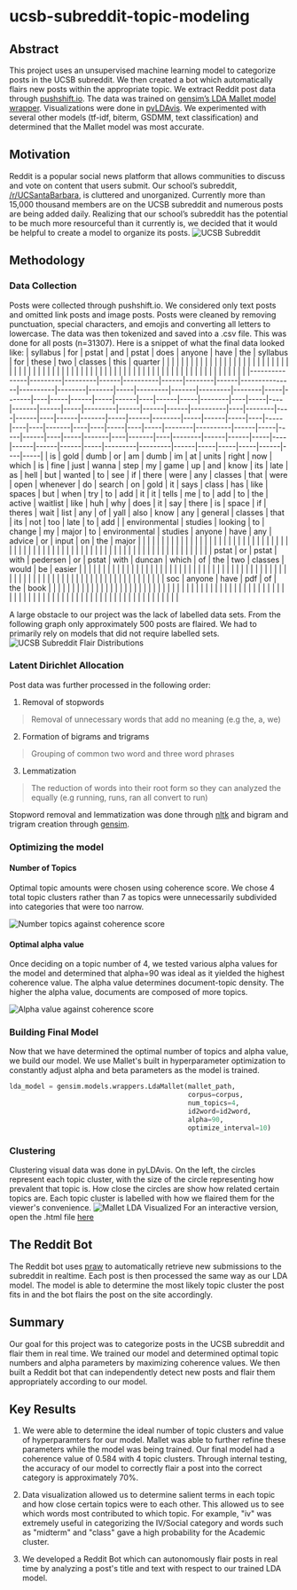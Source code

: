 # ucsb-subreddit-topic-modeling

## **Abstract**
This project uses an unsupervised machine learning model to categorize posts in the UCSB subreddit. We then created a bot which automatically flairs new posts within the appropriate topic. We extract Reddit post data through [pushshift.io](https://pushshift.io/). The data was trained on [gensim’s LDA Mallet model wrapper](https://radimrehurek.com/gensim/models/wrappers/ldamallet.html). Visualizations were done in [pyLDAvis](https://pyldavis.readthedocs.io/en/latest/). We experimented with several other models (tf-idf, biterm, GSDMM, text classification) and determined that the Mallet model was most accurate. 

## **Motivation**
Reddit is a popular social news platform that allows communities to discuss and vote on content that users submit. Our school’s subreddit, [/r/UCSantaBarbara](https://www.reddit.com/r/UCSantaBarbara/), is cluttered and unorganized. Currently more than 15,000 thousand members are on the UCSB subreddit and numerous posts are being added daily. Realizing that our school’s subreddit has the potential to be much more resourceful than it currently is, we decided that it would be helpful to create a model to organize its posts. 
![UCSB Subreddit](/markdown-assets/ucsb_subreddit.png)

## **Methodology**
### Data Collection
Posts were collected through pushshift.io. We considered only text posts and omitted link posts and image posts. Posts were cleaned by removing punctuation, special characters, and emojis and converting all letters to lowercase. The data was then tokenized and saved into a .csv file. This was done for all posts (n=31307). Here is a snippet of what the final data looked like:
| syllabus      | for     | pstat   | and  | pstat    | does | anyone | have | the           | syllabus | for    | these | two | classes | this  | quarter |        |     |       |    |     |      |     |      |    |      |     |        |    |     |    |       |      |     |         |      |      |      |          |    |        |    |      |    |      |       |     |      |        |     |      |     |    |     |    |    |       |    |    |     |    |     |        |          |      |     |     |      |    |     |       |    |       |    |        |      |      |     |    |      |      |      |     |         |         |      |     |     |     |      |    |     |
|---------------|---------|---------|------|----------|------|--------|------|---------------|----------|--------|-------|-----|---------|-------|---------|--------|-----|-------|----|-----|------|-----|------|----|------|-----|--------|----|-----|----|-------|------|-----|---------|------|------|------|----------|----|--------|----|------|----|------|-------|-----|------|--------|-----|------|-----|----|-----|----|----|-------|----|----|-----|----|-----|--------|----------|------|-----|-----|------|----|-----|-------|----|-------|----|--------|------|------|-----|----|------|------|------|-----|---------|---------|------|-----|-----|-----|------|----|-----|
| is            | gold    | dumb    | or   | am       | dumb | im     | at   | units         | right    | now    | which | is  | fine    | just  | wanna   | step   | my  | game  | up | and | know | its | late | as | hell | but | wanted | to | see | if | there | were | any | classes | that | were | open | whenever | do | search | on | gold | it | says | class | has | like | spaces | but | when | try | to | add | it | it | tells | me | to | add | to | the | active | waitlist | like | huh | why | does | it | say | there | is | space | if | theres | wait | list | any | of | yall | also | know | any | general | classes | that | its | not | too | late | to | add |
| environmental | studies | looking | to   | change   | my   | major  | to   | environmental | studies  | anyone | have  | any | advice  | or    | input   | on     | the | major |    |     |      |     |      |    |      |     |        |    |     |    |       |      |     |         |      |      |      |          |    |        |    |      |    |      |       |     |      |        |     |      |     |    |     |    |    |       |    |    |     |    |     |        |          |      |     |     |      |    |     |       |    |       |    |        |      |      |     |    |      |      |      |     |         |         |      |     |     |     |      |    |     |
| pstat         | or      | pstat   | with | pedersen | or   | pstat  | with | duncan        | which    | of     | the   | two | classes | would | be      | easier |     |       |    |     |      |     |      |    |      |     |        |    |     |    |       |      |     |         |      |      |      |          |    |        |    |      |    |      |       |     |      |        |     |      |     |    |     |    |    |       |    |    |     |    |     |        |          |      |     |     |      |    |     |       |    |       |    |        |      |      |     |    |      |      |      |     |         |         |      |     |     |     |      |    |     |
| soc           | anyone  | have    | pdf  | of       | the  | book   |      |               |          |        |       |     |         |       |         |        |     |       |    |     |      |     |      |    |      |     |        |    |     |    |       |      |     |         |      |      |      |          |    |        |    |      |    |      |       |     |      |        |     |      |     |    |     |    |    |       |    |    |     |    |     |        |          |      |     |     |      |    |     |       |    |       |    |        |      |      |     |    |      |      |      |     |         |         |      |     |     |     |      |    |     |

A large obstacle to our project was the lack of labelled data sets. From the following graph only approximately 500 posts are flaired. We had to primarily rely on models that did not require labelled sets.
![UCSB Subreddit Flair Distributions](/markdown-assets/flair_distributions.png)

### Latent Dirichlet Allocation
Post data was further processed in the following order:
1. Removal of stopwords 
  >Removal of unnecessary words that add no meaning (e.g the, a, we)
2. Formation of bigrams and trigrams 
  >Grouping of common two word and three word phrases
3. Lemmatization 
  >The reduction of words into their root form so they can analyzed the equally (e.g running, runs, ran all convert to run)

Stopword removal and lemmatization was done through [nltk](https://www.nltk.org) and bigram and trigram creation through [gensim](https://radimrehurek.com/gensim/models/phrases.html).

### Optimizing the model
#### Number of Topics
Optimal topic amounts were chosen using coherence score. We chose 4 total topic clusters rather than 7 as topics were unnecessarily subdivided into categories that were too narrow.

![Number topics against coherence score](/markdown-assets/topic_coherence.png)

#### Optimal alpha value
Once deciding on a topic number of 4, we tested various alpha values for the model and determined that alpha=90 was ideal as it yielded the highest coherence value. The alpha value determines document-topic density. The higher the alpha value, documents are composed of more topics. 

![Alpha value against coherence score](/markdown-assets/alpha_coherence.png)

### Building Final Model
Now that we have determined the optimal number of topics and alpha value, we build our model. We use Mallet's built in hyperparameter optimization to constantly adjust alpha and beta parameters as the model is trained.

```python
lda_model = gensim.models.wrappers.LdaMallet(mallet_path, 
                                             corpus=corpus, 
                                             num_topics=4, 
                                             id2word=id2word,
                                             alpha=90, 
                                             optimize_interval=10)
```

### Clustering
Clustering visual data was done in pyLDAvis. On the left, the circles represent each topic cluster, with the size of the circle representing how prevalent that topic is. How close the circles are show how related certain topics are. Each topic cluster is labelled with how we flaired them for the viewer's convenience.
![Mallet LDA Visualized](/markdown-assets/visualizedLDA4_optimized.png)
For an interactive version, open the .html file [here](https://github.com/sebastiannaibaho/r-UCSantaBarbara/blob/separate-function-branch/markdown-assets/visualizedLDA4_optimized.html)

## **The Reddit Bot**
The Reddit bot uses [praw](https://praw.readthedocs.io/en/latest/) to automatically retrieve new submissions to the subreddit in realtime. Each post is then processed the same way as our LDA model. The model is able to determine the most likely topic cluster the post fits in and the bot flairs the post on the site accordingly. 

## **Summary**
Our goal for this project was to categorize posts in the UCSB subreddit and flair them in real time. We trained our model and determined optimal topic numbers and alpha parameters by maximizing coherence values. We then built a Reddit bot that can independently detect new posts and flair them appropriately according to our model. 

## **Key Results**
1. We were able to determine the ideal number of topic clusters and value of hyperparamters for our model. Mallet was able to further refine these parameters while the model was being trained. Our final model had a coherence value of 0.584 with 4 topic clusters. Through internal testing, the accuracy of our model to correctly flair a post into the correct category is approximately 70%. 

2. Data visualization allowed us to determine salient terms in each topic and how close certain topics were to each other. This allowed us to see which words most contributed to which topic. For example, "iv" was extremely useful in categorizing the IV/Social category and words such as "midterm" and "class" gave a high probability for the Academic cluster.

3. We developed a Reddit Bot which can autonomously flair posts in real time by analyzing a post's title and text with respect to our trained LDA model.

